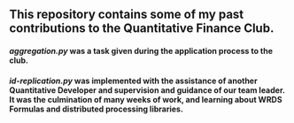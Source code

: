 ## This repository contains some of my past contributions to the Quantitative Finance Club.

#### *aggregation.py* was a task given during the application process to the club.

#### *id-replication.py* was implemented with the assistance of another Quantitative Developer and supervision and guidance of our team leader. It was the culmination of many weeks of work, and learning about WRDS Formulas and distributed processing libraries.
